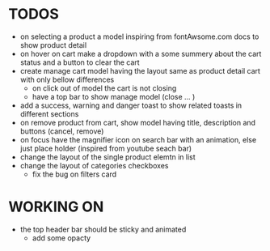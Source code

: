 # TODOS

- on selecting a product a model inspiring from fontAwsome.com docs to show product detail
- on hover on cart make a dropdown with a some summery about the cart status and a button to clear the cart
- create manage cart model having the layout same as product detail cart with only bellow differences
  - on click out of model the cart is not closing
  - have a top bar to show manage model (close ... )
- add a success, warning and danger toast to show related toasts in different sections
- on remove product from cart, show model having title, description and buttons (cancel, remove)
- on focus have the magnifier icon on search bar with an animation, else just place holder (inspired from youtube seach bar)
- change the layout of the single product elemtn in list
- change the layout of categories checkboxes
  - fix the bug on filters card

# WORKING ON

- the top header bar should be sticky and animated
  - add some opacty
